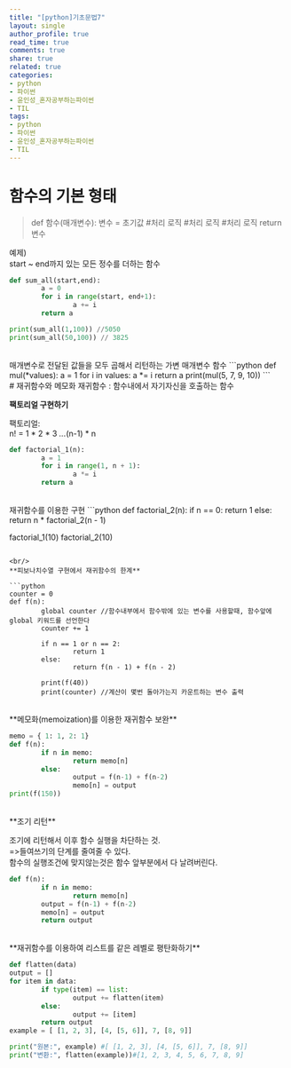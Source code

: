 ```yaml
---
title: "[python]기초문법7"
layout: single
author_profile: true
read_time: true
comments: true
share: true
related: true
categories:
- python
- 파이썬
- 윤인성_혼자공부하는파이썬
- TIL
tags:
- python
- 파이썬
- 윤인성_혼자공부하는파이썬
- TIL
---
```


# 함수의 기본 형태

> def 함수(매개변수):
>         변수 = 초기값
>         #처리 로직
>         #처리 로직
>         #처리 로직
>         return 변수
   
예제)   
start ~ end까지 있는 모든 정수를 더하는 함수   
```python
def sum_all(start,end):
        a = 0
        for i in range(start, end+1):
                a += i
        return a

print(sum_all(1,100)) //5050
print(sum_all(50,100)) // 3825
```

<br/>
매개변수로 전달된 값들을 모두 곱해서 리턴하는 가변 매개변수 함수
```python
def mul(*values):
        a = 1
        for i in values:
                a *= i
        return a
print(mul(5, 7, 9, 10))
```

<br/>
# 재귀함수와 메모화
재귀함수 : 함수내에서 자기자신을 호출하는 함수   

**팩토리얼 구현하기**   

팩토리얼:   
n! = 1 * 2 * 3 *...*(n-1) * n

```python
def factorial_1(n):
        a = 1
        for i in range(1, n + 1):
                a *= i
        return a
```

<br/>
재귀함수를 이용한 구현
```python
def factorial_2(n):
        if n == 0:
                return 1
        else:
                return n * factorial_2(n - 1)

factorial_1(10)
factorial_2(10)
```

<br/>
**피보나치수열 구현에서 재귀함수의 한계**

```python
counter = 0
def f(n):
        global counter //함수내부에서 함수밖에 있는 변수를 사용할때, 함수앞에 global 키워드를 선언한다
        counter += 1

        if n == 1 or n == 2:
                return 1
        else:
                return f(n - 1) + f(n - 2)
        
        print(f(40))
        print(counter) //계산이 몇번 돌아가는지 카운트하는 변수 출력
```

<br/>
**메모화(memoization)를 이용한 재귀함수 보완**   

```python
memo = { 1: 1, 2: 1}
def f(n):
        if n in memo:
                return memo[n]
        else:
                output = f(n-1) + f(n-2)
                memo[n] = output
print(f(150))
```

<br/>
**조기 리턴**   

조기에 리턴해서 이후 함수 실행을 차단하는 것.   
=>들여쓰기의 단계를 줄여줄 수 있다.   
함수의 실행조건에 맞지않는것은 함수 앞부분에서 다 날려버린다.

```python
def f(n):
        if n in memo:
                return memo[n]
        output = f(n-1) + f(n-2)
        memo[n] = output
        return output
```

<br/>
**재귀함수를 이용하여 리스트를 같은 레벨로 평탄화하기**   

```python
def flatten(data)
output = []
for item in data:
        if type(item) == list:
                output += flatten(item)
        else:
                output += [item]
        return output
example = [ [1, 2, 3], [4, [5, 6]], 7, [8, 9]]

print("원본:", example) #[ [1, 2, 3], [4, [5, 6]], 7, [8, 9]]
print("변환:", flatten(example))#[1, 2, 3, 4, 5, 6, 7, 8, 9]
```